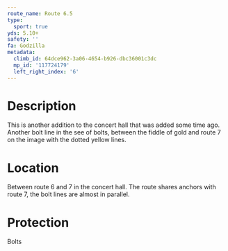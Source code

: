 ```yaml
---
route_name: Route 6.5
type:
  sport: true
yds: 5.10+
safety: ''
fa: Godzilla
metadata:
  climb_id: 64dce962-3a06-4654-b926-dbc36001c3dc
  mp_id: '117724179'
  left_right_index: '6'
---
```

# Description
This is another addition to the concert hall that was added some time ago. Another bolt line in the see of bolts, between the fiddle of gold and route 7 on the image with the dotted yellow lines.

# Location
Between route 6 and 7 in the concert hall. The route shares anchors with route 7, the bolt lines are almost in parallel.

# Protection
Bolts

